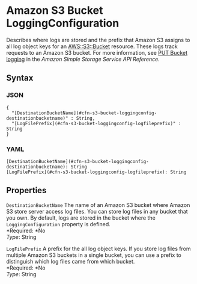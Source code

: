 # Amazon S3 Bucket LoggingConfiguration<a name="aws-properties-s3-bucket-loggingconfig"></a>

Describes where logs are stored and the prefix that Amazon S3 assigns to all log object keys for an [ AWS::S3::Bucket](aws-properties-s3-bucket.md) resource\. These logs track requests to an Amazon S3 bucket\. For more information, see [PUT Bucket logging](http://docs.aws.amazon.com/AmazonS3/latest/API/RESTBucketPUTlogging.html) in the *Amazon Simple Storage Service API Reference*\.

## Syntax<a name="w3ab2c21c14e1543b5"></a>

### JSON<a name="aws-properties-s3-bucket-loggingconfig-syntax.json"></a>

```
{
  "[DestinationBucketName](#cfn-s3-bucket-loggingconfig-destinationbucketname)" : String,
  "[LogFilePrefix](#cfn-s3-bucket-loggingconfig-logfileprefix)" : String
}
```

### YAML<a name="aws-properties-s3-bucket-loggingconfig-syntax.yaml"></a>

```
[DestinationBucketName](#cfn-s3-bucket-loggingconfig-destinationbucketname): String
[LogFilePrefix](#cfn-s3-bucket-loggingconfig-logfileprefix): String
```

## Properties<a name="w3ab2c21c14e1543b7"></a>

`DestinationBucketName`  <a name="cfn-s3-bucket-loggingconfig-destinationbucketname"></a>
The name of an Amazon S3 bucket where Amazon S3 store server access log files\. You can store log files in any bucket that you own\. By default, logs are stored in the bucket where the `LoggingConfiguration` property is defined\.  
*Required: *No  
*Type*: String

`LogFilePrefix`  <a name="cfn-s3-bucket-loggingconfig-logfileprefix"></a>
A prefix for the all log object keys\. If you store log files from multiple Amazon S3 buckets in a single bucket, you can use a prefix to distinguish which log files came from which bucket\.  
*Required: *No  
*Type*: String